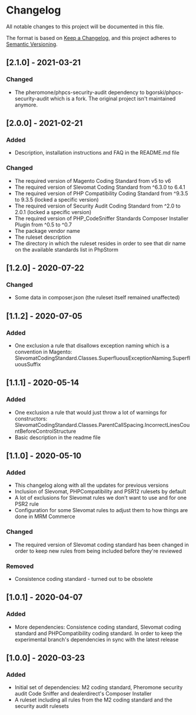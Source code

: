 # Changelog
All notable changes to this project will be documented in this file.

The format is based on [Keep a Changelog](https://keepachangelog.com/en/1.0.0/),
and this project adheres to [Semantic Versioning](https://semver.org/spec/v2.0.0.html).

## [2.1.0] - 2021-03-21
### Changed
- The pheromone/phpcs-security-audit dependency to bgorski/phpcs-security-audit which is a fork. The original project isn't maintained anymore.

## [2.0.0] - 2021-02-21
### Added
- Description, installation instructions and FAQ in the README.md file
### Changed
- The required version of Magento Coding Standard from v5 to v6
- The required version of Slevomat Coding Standard from ^6.3.0 to 6.4.1
- The required version of PHP Compatibility Coding Standard from ^9.3.5 to 9.3.5 (locked a specific version)
- The required version of Security Audit Coding Standard from ^2.0 to 2.0.1 (locked a specific version)
- The required version of PHP_CodeSniffer Standards Composer Installer Plugin from ^0.5 to ^0.7
- The package vendor name
- The ruleset description
- The directory in which the ruleset resides in order to see that dir name on the available standards list in PhpStorm

## [1.2.0] - 2020-07-22
### Changed
- Some data in composer.json (the ruleset itself remained unaffected)

## [1.1.2] - 2020-07-05
### Added
- One exclusion a rule that disallows exception naming which is a convention in Magento:
  SlevomatCodingStandard.Classes.SuperfluousExceptionNaming.SuperfluousSuffix

## [1.1.1] - 2020-05-14
### Added
- One exclusion a rule that would just throw a lot of warnings for constructors:
  SlevomatCodingStandard.Classes.ParentCallSpacing.IncorrectLinesCountBeforeControlStructure
- Basic description in the readme file

## [1.1.0] - 2020-05-10
### Added
- This changelog along with all the updates for previous versions
- Inclusion of Slevomat, PHPCompatibility and PSR12 rulesets by default
- A lot of exclusions for Slevomat rules we don't want to use and for one
  PSR2 rule
- Configuration for some Slevomat rules to adjust them to how things are
  done in MRM Commerce

### Changed
- The required version of Slevomat coding standard has been changed in order
  to keep new rules from being included before they're reviewed

### Removed
- Consistence coding standard - turned out to be obsolete

## [1.0.1] - 2020-04-07
### Added
- More dependencies: Consistence coding standard, Slevomat coding standard
  and PHPCompatibility coding standard. In order to keep the experimental
  branch's dependencies in sync with the latest release

## [1.0.0] - 2020-03-23
### Added
- Initial set of dependencies: M2 coding standard, Pheromone security audit
  Code Sniffer and dealerdirect's Composer Installer
- A ruleset including all rules from the M2 coding standard and the security
  audit rulesets
